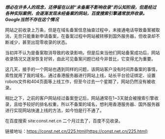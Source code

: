***想必在许多人的观念，还停留在以前“未备案不影响收录”的认知阶段，但是经过各种实际案例，会逐渐发现未经备案的网站，百度搜索引擎通常放弃收录。Google当然不存在这个情况***

网站之前收录上万条，但是在域名备案信息抽查过程中，未接通电话导致备案被取消，无奈只能重新申请备案，在备案过程中网站被转移到国外服务器，但收录却不断减少，甚至出现零收录的状态。

当初并不认为是备案取消导致的收录影响，但是后来当他们网站备案成功后，网站收录情况又逐渐恢复好转，由此可见备案问题已经今非昔比，它变得尤为重要。

这几天，接手的一个网站也遇到同样的问题，该网站客户没有时间弄备案的事情，索性就用了我的域名，通过香港服务器进行网站上线，站长平台验证绑定、设置robots文件和404页面等上线工作，但至今过去一个星期了，网站仍然没有被收录。

相比之下，之前的客户网站经过备案登记后，网站通常在1~3天就会被搜索引擎收录，且给予较好的排名权重，所以不备案的域名，想利用香港服务器、国外服务器进行实现网站快速上线的方法，如今怕是行不通了。


在百度搜索 site:const.net.cn 二个月过去了，百度不见收录。

链接地址：https://const.net.cn/225.html(https://const.net.cn/225.html)

